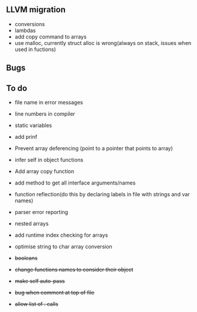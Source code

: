 ## LLVM migration

* conversions
* lambdas
* add copy command to arrays 
* use malloc, currently struct alloc is wrong(always on stack, issues when used in fuctions)

## Bugs


## To do

* file name in error messages
* line numbers in compiler
* static variables
* add prinf
* Prevent array deferencing (point to a pointer that points to array)
* infer self in object functions
* Add array copy function
* add method to get all interface arguments/names
* function reflection(do this by declaring labels in file with strings and var names)
* parser error reporting
* nested arrays
* add runtime index checking for arrays
* optimise string to char array conversion

* ~~booleans~~
* ~~change functions names to consider their object~~
* ~~make self auto-pass~~
* ~~bug when comment at top of file~~
* ~~allow list of . calls~~